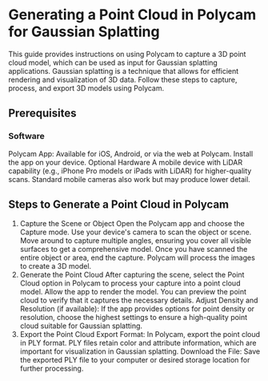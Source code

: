 # Generating a Point Cloud in Polycam for Gaussian Splatting
This guide provides instructions on using Polycam to capture a 3D point cloud model, which can be used as input for Gaussian splatting applications. Gaussian splatting is a technique that allows for efficient rendering and visualization of 3D data. Follow these steps to capture, process, and export 3D models using Polycam.

## Prerequisites
### Software
Polycam App: Available for iOS, Android, or via the web at Polycam. Install the app on your device.
Optional Hardware
A mobile device with LiDAR capability (e.g., iPhone Pro models or iPads with LiDAR) for higher-quality scans. Standard mobile cameras also work but may produce lower detail.

## Steps to Generate a Point Cloud in Polycam
1. Capture the Scene or Object
Open the Polycam app and choose the Capture mode.
Use your device's camera to scan the object or scene. Move around to capture multiple angles, ensuring you cover all visible surfaces to get a comprehensive model.
Once you have scanned the entire object or area, end the capture. Polycam will process the images to create a 3D model.
2. Generate the Point Cloud
After capturing the scene, select the Point Cloud option in Polycam to process your capture into a point cloud model.
Allow the app to render the model. You can preview the point cloud to verify that it captures the necessary details.
Adjust Density and Resolution (if available): If the app provides options for point density or resolution, choose the highest settings to ensure a high-quality point cloud suitable for Gaussian splatting.
3. Export the Point Cloud
Export Format: In Polycam, export the point cloud in PLY format. PLY files retain color and attribute information, which are important for visualization in Gaussian splatting.
Download the File: Save the exported PLY file to your computer or desired storage location for further processing.
